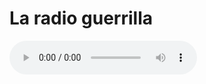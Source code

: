 # La radio guerrilla


<html lang="en">
<head>
    <meta charset="utf-8">
    
</head>
<body>
	<audio controls="controls" src="http://giss.tv:8000/guerrillaradio.ogg">
        
    </audio>
</body>
</html> 

<!DOCTYPE html>
<html lang="en">
<head>
    <meta charset="utf-8">
    <title>Specify Alternate Sources for audio Element in HTML</title>
</head>
<body>
    <audio controls="controls">
        <source src="/examples/audio/birds.mp3" type="audio/mpeg">
        <source src="http://giss.tv:8000/guerrillaradio.ogg" type="audio/ogg">
        Your browser does not support the HTML5 audio element.
    </audio>
</body>
</html>  
